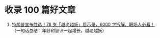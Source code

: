 # 收录 100 篇好文章

1. [特朗普宣布胜选！78 岁「越老越妖」启示录，6000 字拆解，职场人必看！](https://mp.weixin.qq.com/s/9K567S3VRoXeclPYzFJM-w)（一句话总结：年龄和智识一起增长，越老越妖）
